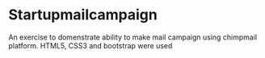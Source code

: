 # Startupmailcampaign

An exercise to domenstrate ability to make mail campaign using chimpmail platform. HTML5, CSS3 and bootstrap were used
